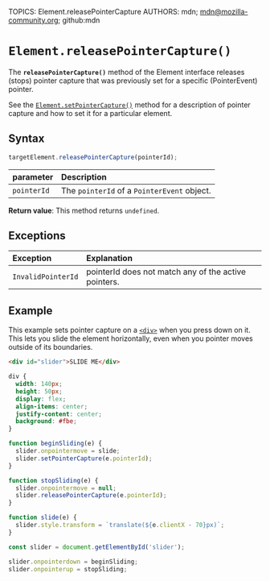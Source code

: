 TOPICS: Element.releasePointerCapture
AUTHORS: mdn; mdn@mozilla-community.org; github:mdn

# `Element.releasePointerCapture()`

The **`releasePointerCapture()`** method of the Element interface releases (stops) pointer capture
that was previously set for a specific (PointerEvent) pointer.

See the [`Element.setPointerCapture()`](/en/webfrontend/Element.setPointerCapture) method for a
description of pointer capture and how to set it for a particular element.

## Syntax

```javascript
targetElement.releasePointerCapture(pointerId);
```

| parameter | Description |
| :-- | :-- |
| `pointerId` | The `pointerId` of a `PointerEvent` object. |

**Return value**: This method returns `undefined`.

## Exceptions

| Exception | Explanation |
| :-- | :-- |
| `InvalidPointerId` | pointerId does not match any of the active pointers. |

## Example

This example sets pointer capture on a [`<div>`](/en/webfrontend/<div>) when you press down on it.
This lets you slide the element horizontally, even when you pointer moves outside of its boundaries.

```html
<div id="slider">SLIDE ME</div>
```

```css
div {
  width: 140px;
  height: 50px;
  display: flex;
  align-items: center;
  justify-content: center;
  background: #fbe;
}
```

```javascript
function beginSliding(e) {
  slider.onpointermove = slide;
  slider.setPointerCapture(e.pointerId);
}

function stopSliding(e) {
  slider.onpointermove = null;
  slider.releasePointerCapture(e.pointerId);
}

function slide(e) {
  slider.style.transform = `translate(${e.clientX - 70}px)`;
}

const slider = document.getElementById('slider');

slider.onpointerdown = beginSliding;
slider.onpointerup = stopSliding;
```
